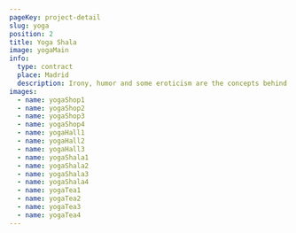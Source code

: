 ```yaml
---
pageKey: project-detail
slug: yoga
position: 2
title: Yoga Shala
image: yogaMain
info:
  type: contract
  place: Madrid
  description: Irony, humor and some eroticism are the concepts behind Marcel Wanders most recent project. An indulgent luxury hotel where guests are rejuvenated through a pampered recreation of new Iberostar Grand Hotel Portals Nous in Mallorca. Located on a magnificent beach, this luxurious design uses transparencies, whites and reflective surfaces to create a flow of openness. Emphasizing craft and modern design, the Mallorquin style is reinforced, inspiring guests with the scenery of Spain.
images:
  - name: yogaShop1
  - name: yogaShop2
  - name: yogaShop3
  - name: yogaShop4
  - name: yogaHall1
  - name: yogaHall2
  - name: yogaHall3
  - name: yogaShala1
  - name: yogaShala2
  - name: yogaShala3
  - name: yogaShala4
  - name: yogaTea1
  - name: yogaTea2
  - name: yogaTea3
  - name: yogaTea4
---
```

